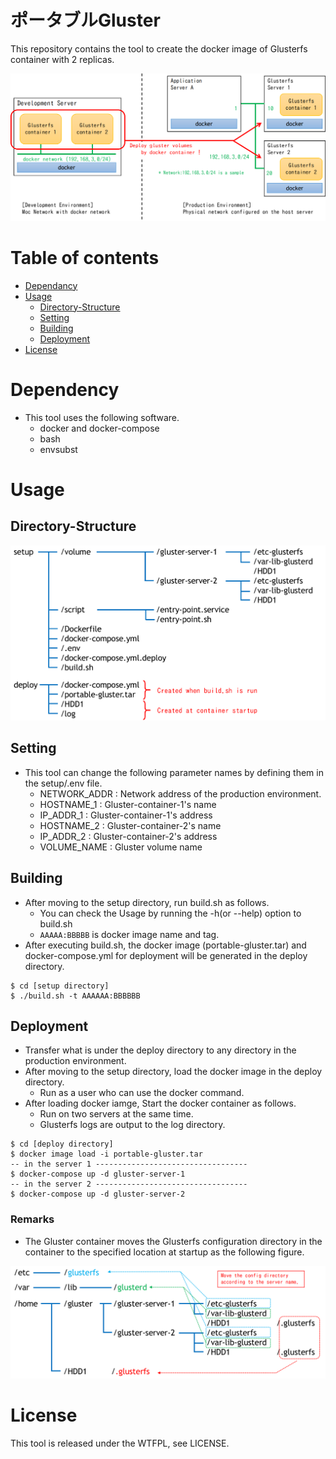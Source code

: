 # ポータブルGluster
This repository contains the tool to create the docker image of Glusterfs container with 2 replicas.

![Concept](./images/DevelopmentAndDeployment.ja.png)

# Table of contents
- [Dependancy](#dependency)
- [Usage](#usage)
  - [Directory-Structure](#directory-structure)
  - [Setting](#setting)
  - [Building](#building)
  - [Deployment](#deployment)
- [License](#license)

# Dependency
* This tool uses the following software.
  * docker and docker-compose
  * bash
  * envsubst

# Usage
## Directory-Structure
![Directory](./images/DirectoryStructure.ja.png)

## Setting
* This tool can change the following parameter names by defining them in the setup/.env file.
  * NETWORK_ADDR : Network address of the production environment.
  * HOSTNAME_1 : Gluster-container-1's name
  * IP_ADDR_1 : Gluster-container-1's address 
  * HOSTNAME_2 : Gluster-container-2's name
  * IP_ADDR_2  : Gluster-container-2's address
  * VOLUME_NAME : Gluster volume name

## Building
* After moving to the setup directory, run build.sh as follows.
  * You can check the Usage by running the -h(or --help) option to build.sh
  * `AAAAA:BBBBB` is docker image name and tag.
* After executing build.sh, the docker image (portable-gluster.tar) and docker-compose.yml for deployment will be generated in the deploy directory.

```command
$ cd [setup directory]
$ ./build.sh -t AAAAAA:BBBBBB   
```

## Deployment
* Transfer what is under the deploy directory to any directory in the production environment.
* After moving to the setup directory, load the docker image in the deploy directory.
  * Run as a user who can use the docker command.
* After loading docker iamge, Start the docker container as follows.
  * Run on two servers at the same time.
  * Glusterfs logs are output to the log directory.

```command
$ cd [deploy directory]
$ docker image load -i portable-gluster.tar
-- in the server 1 ----------------------------------
$ docker-compose up -d gluster-server-1
-- in the server 2 ----------------------------------
$ docker-compose up -d gluster-server-2
```

### Remarks
* The Gluster container moves the Glusterfs configuration directory in the container to the specified location at startup as the following figure.

![ConfigDir](./images/MoveConfigDirectory.ja.png)


# License
This tool is released under the WTFPL, see LICENSE.
